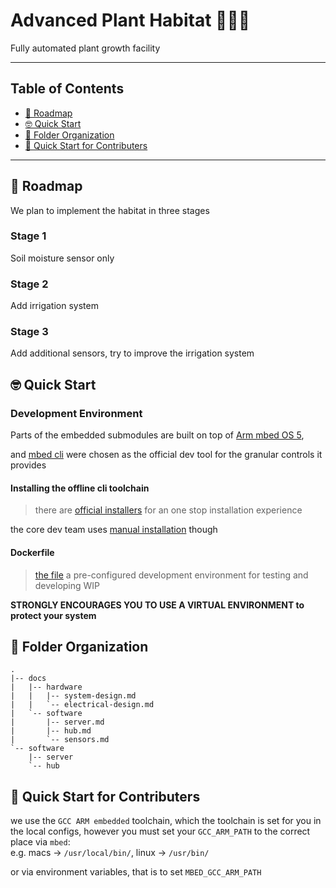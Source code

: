 # Advanced Plant Habitat 🌱🌺🥑
Fully automated plant growth facility

---
## Table of Contents
- [🚀 Roadmap](#roadmap)
- [🤓 Quick Start](#quick-start)
- [📁 Folder Organization](#folder-organization)
- [👷 Quick Start for Contributers](#quick-start-for-contributers)
---

<a name="roadmap"></a>
## 🚀 Roadmap
We plan to implement the habitat in three stages

### Stage 1 
Soil moisture sensor only

### Stage 2
Add irrigation system

### Stage 3
Add additional sensors, try to improve the irrigation system

<a name="quick-start"></a>
## 🤓 Quick Start


### Development Environment

Parts of the embedded submodules are built on top of [Arm mbed OS 5](https://os.mbed.com/docs/mbed-os/v5.14/introduction/index.html),

and [mbed cli](#install-offline-toolchain) were chosen as the official dev tool for the granular controls it provides

<a name="install-offline-toolchain"></a>
#### Installing the offline cli toolchain

> there are [official installers](https://os.mbed.com/docs/mbed-os/v5.14/tools/installation-and-setup.html) for an one stop installation experience

the core dev team uses [manual installation](https://os.mbed.com/docs/mbed-os/v5.14/tools/manual-installation.html) though

#### Dockerfile
> [the file](Dockerfile)
a pre-configured development environment for testing and developing
> WIP

**STRONGLY ENCOURAGES YOU TO USE A VIRTUAL ENVIRONMENT to protect your system**

<a name="folder-organization"></a>
## 📁 Folder Organization
```text
.
|-- docs
|   |-- hardware
|   |   |-- system-design.md
|   |   `-- electrical-design.md
|   `-- software
|       |-- server.md
|       |-- hub.md
|       `-- sensors.md
`-- software
    |-- server
    `-- hub
```

<a name="quick-start-for-contributers"></a>
## 👷 Quick Start for Contributers

we use the `GCC ARM embedded` toolchain, which the toolchain is set for you in the local configs, however
you must set your `GCC_ARM_PATH` to the correct place via `mbed`:  
e.g. macs -> `/usr/local/bin/`, linux -> `/usr/bin/`

or via environment variables, that is to set `MBED_GCC_ARM_PATH`

